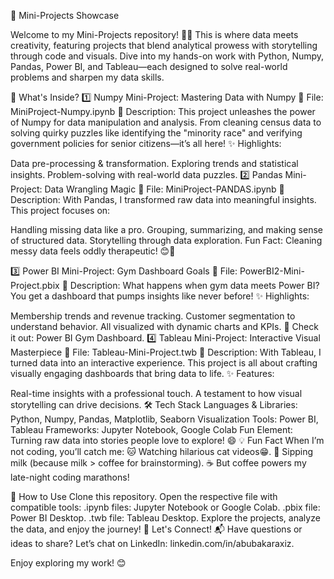 🚀 Mini-Projects Showcase

Welcome to my Mini-Projects repository! 🧠✨ This is where data meets creativity, featuring projects that blend analytical prowess with storytelling through code and visuals. Dive into my hands-on work with Python, Numpy, Pandas, Power BI, and Tableau—each designed to solve real-world problems and sharpen my data skills.

🌟 What's Inside?
1️⃣ Numpy Mini-Project: Mastering Data with Numpy
📂 File: MiniProject-Numpy.ipynb
🎯 Description:
This project unleashes the power of Numpy for data manipulation and analysis. From cleaning census data to solving quirky puzzles like identifying the "minority race" and verifying government policies for senior citizens—it’s all here!
✨ Highlights:

Data pre-processing & transformation.
Exploring trends and statistical insights.
Problem-solving with real-world data puzzles.
2️⃣ Pandas Mini-Project: Data Wrangling Magic
📂 File: MiniProject-PANDAS.ipynb
🎯 Description:
With Pandas, I transformed raw data into meaningful insights. This project focuses on:

Handling missing data like a pro.
Grouping, summarizing, and making sense of structured data.
Storytelling through data exploration.
Fun Fact: Cleaning messy data feels oddly therapeutic! 😊🧹

3️⃣ Power BI Mini-Project: Gym Dashboard Goals
📂 File: PowerBI2-Mini-Project.pbix
🎯 Description:
What happens when gym data meets Power BI? You get a dashboard that pumps insights like never before!
✨ Highlights:

Membership trends and revenue tracking.
Customer segmentation to understand behavior.
All visualized with dynamic charts and KPIs.
🎥 Check it out: Power BI Gym Dashboard.
4️⃣ Tableau Mini-Project: Interactive Visual Masterpiece
📂 File: Tableau-Mini-Project.twb
🎯 Description:
With Tableau, I turned data into an interactive experience. This project is all about crafting visually engaging dashboards that bring data to life.
✨ Features:

Real-time insights with a professional touch.
A testament to how visual storytelling can drive decisions.
🛠️ Tech Stack
Languages & Libraries: Python, Numpy, Pandas, Matplotlib, Seaborn
Visualization Tools: Power BI, Tableau
Frameworks: Jupyter Notebook, Google Colab
Fun Element: Turning raw data into stories people love to explore! 😄
💡 Fun Fact
When I’m not coding, you’ll catch me:
🐱 Watching hilarious cat videos😁.
🥛 Sipping milk (because milk > coffee for brainstorming).
☕ But coffee powers my late-night coding marathons!

📜 How to Use
Clone this repository.
Open the respective file with compatible tools:
.ipynb files: Jupyter Notebook or Google Colab.
.pbix file: Power BI Desktop.
.twb file: Tableau Desktop.
Explore the projects, analyze the data, and enjoy the journey!
🔗 Let's Connect!
📬 Have questions or ideas to share? Let’s chat on LinkedIn: linkedin.com/in/abubakaraxiz.

Enjoy exploring my work! 😊

